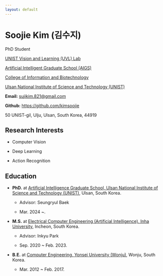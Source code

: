 ```yaml
---
layout: default
---
```


# Soojie Kim (김수지)

PhD Student


[UNIST Vision and Learning (UVL) Lab](https://vision.unist.ac.kr)

[Artificial Intelligent Graduate School (AIGS)](https://aigs.unist.ac.kr/web/index.php)

[College of Information and Biotechnology](https://ib.unist.ac.kr)

[Ulsan National Institute of Science and Technology (UNIST)](https://www.unist.ac.kr)


**Email:** sujikim.821@gmail.com

**Github:** https://github.com/kimsoojie

50 UNIST-gil, Ulju, Ulsan, South Korea, 44919

## Research Interests
* Computer Vision

* Deep Learning

* Action Recognition

## Education
* **PhD.** at [Artificial Intelligence Graduate School, Ulsan National Institute of Science and Technology (UNIST)](https://aigs.unist.ac.kr/web/index.php), Ulsan, South Korea.

    - Advisor: Seungryul Baek 

    - Mar. 2024 ~.


* **M.S.** at [Electrical Computer Engineering (Artificial Intelligence), Inha University](https://inhaece.co.kr), Incheon, South Korea.

    - Advisor: Inkyu Park 

    - Sep. 2020 ~ Feb. 2023.


* **B.E.** at [Computer Engineering, Yonsei University (Wonju)](https://www.yonsei.ac.kr/wj), Wonju, South Korea.

    - Mar. 2012 ~ Feb. 2017.
